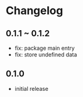 # Changelog

## 0.1.1 ~ 0.1.2

- fix: package main entry
- fix: store undefined data

## 0.1.0

- initial release

